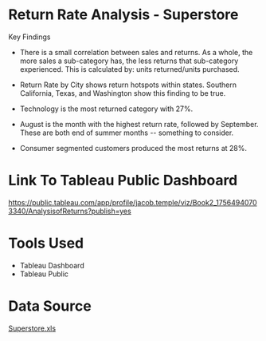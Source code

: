 # Return Rate Analysis - Superstore
Key Findings
- There is a small correlation between sales and returns. As a whole, the more sales a sub-category has, the less returns that sub-category experienced. This is calculated by: units returned/units purchased.

- Return Rate by City shows return hotspots within states. Southern California, Texas, and Washington show this finding to be true.

- Technology is the most returned category with 27%.

- August is the month with the highest return rate, followed by September. These are both end of summer months -- something to consider.

- Consumer segmented customers produced the most returns at 28%.
  
# Link To Tableau Public Dashboard
https://public.tableau.com/app/profile/jacob.temple/viz/Book2_17564940703340/AnalysisofReturns?publish=yes
 
# Tools Used
  - Tableau Dashboard
  - Tableau Public

# Data Source 
 [Superstore.xls](https://github.com/user-attachments/files/22052213/Superstore.xls)
